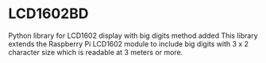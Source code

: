 # LCD1602BD
Python library for LCD1602 display with big digits method added
This library extends the Raspberry Pi LCD1602 module to include big digits with 3 x 2 character size
which is readable at 3 meters or more.

